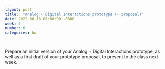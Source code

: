 ```yaml
---
layout: post
title:  "Analog + Digital Interactions prototype (+ proposal)"
date: 2022-06-16 06:00:00 -0800
week: 5
number: 6
categories: hw

---
```


Prepare an initial version of your Analog + Digital Interactions prototype, as well as a first draft of your prototype proposal, to present to the class next week.
